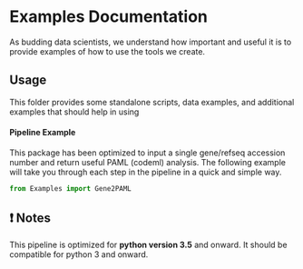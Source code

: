 Examples Documentation
=======================
As budding data scientists, we understand how important and useful it is to
provide examples of how to use the tools we create.

Usage
-----

This folder provides some standalone scripts, data examples, and additional
examples that should help in using

#### Pipeline Example

This package has been optimized to input a single gene/refseq accession number
and return useful PAML (codeml) analysis. The following example will take you
through each step in the pipeline in a quick and simple way.

``` python
from Examples import Gene2PAML


```


:exclamation: Notes
-------------------

This pipeline is optimized for **python version 3.5** and onward. It should be
compatible for python 3 and onward.

